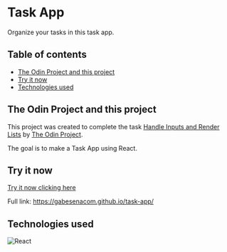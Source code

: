 # Task App

Organize your tasks in this task app.

## Table of contents

- [The Odin Project and this project](#the-odin-project-and-this-project)
- [Try it now](#try-it-now)
- [Technologies used](#technologies-used)

## The Odin Project and this project

This project was created to complete the task [Handle Inputs and Render Lists](https://www.theodinproject.com/paths/full-stack-javascript/courses/javascript/lessons/handle-inputs-and-render-lists) by [The Odin Project](https://www.theodinproject.com).

The goal is to make a Task App using React.

## Try it now

[Try it now clicking here](https://gabesenacom.github.io/task-app/)

Full link:
https://gabesenacom.github.io/task-app/


## Technologies used

![React](https://img.shields.io/badge/react-%2320232a.svg?style=for-the-badge&logo=react&logoColor=%2361DAFB)